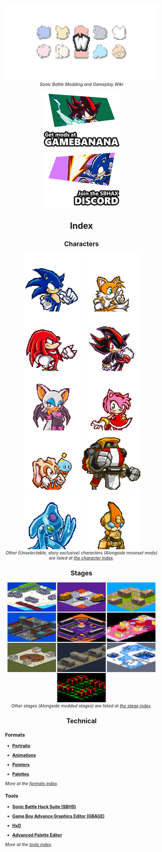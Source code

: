 <p align="center">
    <img src="res/logo.png">
    <br>
    <i>Sonic Battle Modding and Gameplay Wiki</i>
</p>

<p align="center">
    <a href="https://gamebanana.com/games/6046"><img src="res/gamebanana.png"></a>
    <a href="https://discord.gg/psnQwxJXzm"><img src="res/discord.png"></a>
</p>

<h1 align="center" class="centeredHeader">Index</h1>

<h2 id="characters" align="center">Characters</h2>

<p align="center">
    <a href="?a=characters/sonic"><img src="res/portraits/sonic.png"></a>
    <a href="?a=characters/tails"><img src="res/portraits/tails.png"></a>
    <a href="?a=characters/knuckles"><img src="res/portraits/knuckles.png"></a>
    <a href="?a=characters/shadow"><img src="res/portraits/shadow.png"></a>
    <a href="?a=characters/rouge"><img src="res/portraits/rouge.png"></a>
    <a href="?a=characters/amy"><img src="res/portraits/amy.png"></a>
    <a href="?a=characters/cream"><img src="res/portraits/cream.png"></a>
    <a href="?a=characters/gamma"><img src="res/portraits/gamma.png"></a>
    <a href="?a=characters/chaos"><img src="res/portraits/chaos.png"></a>
    <a href="?a=characters/emerl"><img src="res/portraits/emerl.png"></a>
    <br>
    <i>Other (Unselectable, story exclusive) characters (Alongside moveset mods) are listed at <a href="?a=characters/index">the character index</a>.</i>
</p>

<h2 id="stages" align="center">Stages</h2>

<p align="center">
    <a href="?a=stages/emeraldbeach"><img src="res/stages/emeraldbeach.png"></a>
    <a href="?a=stages/tailslab"><img src="res/stages/tailslab.png"></a>
    <a href="?a=stages/chaoruins"><img src="res/stages/chaoruins.png"></a>
    <a href="?a=stages/battlehighway"><img src="res/stages/battlehighway.png"></a>
    <a href="?a=stages/clubrouge"><img src="res/stages/clubrouge.png"></a>
    <a href="?a=stages/amysroom"><img src="res/stages/amysroom.png"></a>
    <a href="?a=stages/library"><img src="res/stages/library.png"></a>
    <a href="?a=stages/metaldepot"><img src="res/stages/metaldepot.png"></a>
    <a href="?a=stages/holysummit"><img src="res/stages/holysummit.png"></a>
    <a href="?a=stages/colosseum"><img src="res/stages/colosseum.png"></a>
    <br>
    <i>Other stages (Alongside modded stages) are listed at <a href="?a=stages/index">the stage index</a>.</i>
</p>

<h2 id="stages" align="center">Technical</h2>

### Formats

- **[Portraits](?a=formats/portraits)**

- **[Animations](?a=formats/animations)**

- **[Pointers](?a=formats/pointers)**

- **[Palettes](?a=formats/palettes)**

*More at the [formats index](?a=formats/index)*.

### Tools

- **[Sonic Battle Hack Suite (SBHS)](?a=tools/sbhs)**

- **[Game Boy Advance Graphics Editor (GBAGE)](?a=tools/gbage)**

- **[HxD](?a=tools/hxd)**

- **[Advanced Palette Editor](?a=tools/ape)**

*More at the [tools index](?a=tools/index)*.